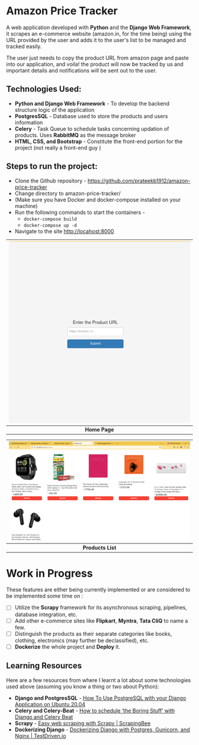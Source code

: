 # Amazon Price Tracker
A web application developed with **Python** and the **Django Web Framework**, it scrapes an e-commerce website (amazon.in, for the time being) using the URL provided by the user and adds it to the user's list to be managed and tracked easily.

The user just needs to copy the product URL from amazon page and paste into our application, and voila! the product will now be tracked by us and important details and notifications will be sent out to the user.

## Technologies Used:
- **Python and Django Web Framework** - To develop the backend structure logic of the application
- **PostgresSQL** - Database used to store the products and users information
- **Celery** - Task Queue to schedule tasks concerning updation of products. Uses **RabbitMQ** as the message broker
- **HTML, CSS, and Bootstrap** - Constitute the front-end portion for the project (not really a front-end guy )

## Steps to run the project:
- Clone the Github repository - https://github.com/prateekb1912/amazon-price-tracker
- Change directory to amazon-price-tracker/
- (Make sure you have Docker and docker-compose installed on your machine)
- Run the following commands to start the containers - 
  - `docker-compose build`
  - `docker-compose up -d`
- Navigate to the site [http://locahost:8000](http://locahost:8000)


| ![index page](./UI_IMAGES/index.png)
| :-:
| **Home Page**

|![products list page](./UI_IMAGES/products.png)
| :-:
| **Products List**

# Work in Progress
These features are either being currently implemented or are considered to be implemented some time on :
- [ ] Utilize the **Scrapy** framework for its asynchronous scraping, pipelines, database integration, etc.
- [ ] Add other e-commerce sites like **Flipkart**, **Myntra**, **Tata CliQ** to name a few.
- [ ] Distinguish the products as their separate categories like books, clothing, electronics (may further be declassified), etc.
- [ ] **Dockerize** the whole project and **Deploy** it.

## Learning Resources
Here are a few resources from where I learnt a lot about some technologies used above (assuming you know a thing or two about Python):
- **Django and PostgresSQL** - [How To Use PostgreSQL with your Django Application on Ubuntu 20.04](https://www.digitalocean.com/community/tutorials/how-to-use-postgresql-with-your-django-application-on-ubuntu-20-04)
- **Celery and Celery-Beat** - [ How to schedule ‘the Boring Stuff’ with Django and Celery Beat ](https://www.merixstudio.com/blog/django-celery-beat/)
- **Scrapy** - [Easy web scraping with Scrapy | ScrapingBee](https://www.scrapingbee.com/blog/web-scraping-with-scrapy/)
- **Dockerizing Django** - [Dockerizing Django with Postgres, Gunicorn, and Nginx | TestDriven.io](https://testdriven.io/blog/dockerizing-django-with-postgres-gunicorn-and-nginx/)
